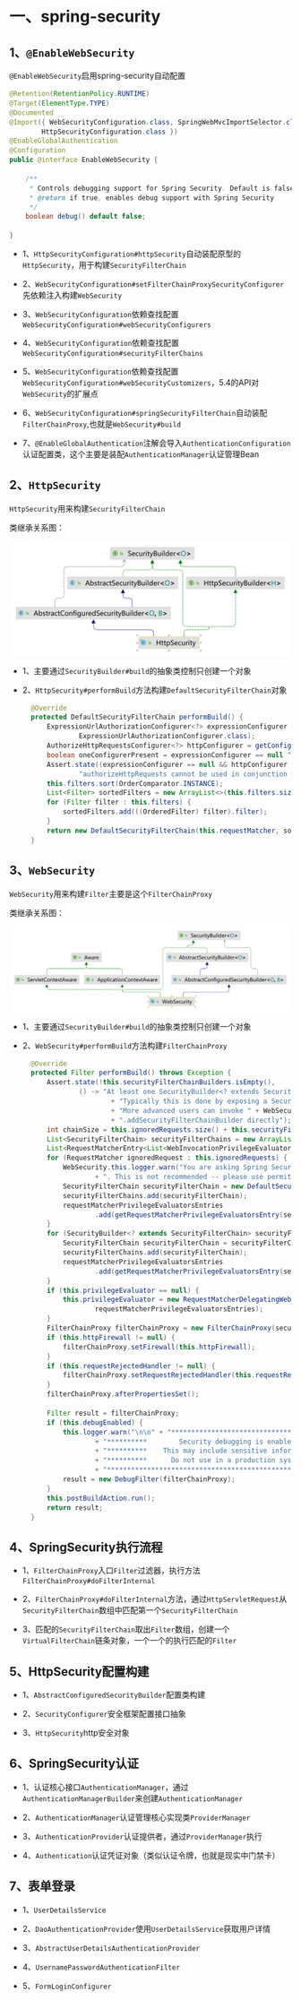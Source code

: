 # 一、spring-security

## 1、`@EnableWebSecurity`

`@EnableWebSecurity`启用spring-security自动配置

```java
@Retention(RetentionPolicy.RUNTIME)
@Target(ElementType.TYPE)
@Documented
@Import({ WebSecurityConfiguration.class, SpringWebMvcImportSelector.class, OAuth2ImportSelector.class,
		HttpSecurityConfiguration.class })
@EnableGlobalAuthentication
@Configuration
public @interface EnableWebSecurity {

	/**
	 * Controls debugging support for Spring Security. Default is false.
	 * @return if true, enables debug support with Spring Security
	 */
	boolean debug() default false;

}
```

* 1、`HttpSecurityConfiguration#httpSecurity`自动装配原型的`HttpSecurity`，用于构建`SecurityFilterChain`

* 2、`WebSecurityConfiguration#setFilterChainProxySecurityConfigurer`先依赖注入构建`WebSecurity`

* 3、`WebSecurityConfiguration`依赖查找配置`WebSecurityConfiguration#webSecurityConfigurers`

* 4、`WebSecurityConfiguration`依赖查找配置`WebSecurityConfiguration#securityFilterChains`

* 5、`WebSecurityConfiguration`依赖查找配置`WebSecurityConfiguration#webSecurityCustomizers`，5.4的API对`WebSecurity`的扩展点

* 6、`WebSecurityConfiguration#springSecurityFilterChain`自动装配`FilterChainProxy`,也就是`WebSecurity#build`

* 7、`@EnableGlobalAuthentication`注解会导入`AuthenticationConfiguration`认证配置类，这个主要是装配`AuthenticationManager`认证管理Bean



## 2、`HttpSecurity`

`HttpSecurity`用来构建`SecurityFilterChain`

类继承关系图：

![](.\images\HttpSecurity.png)

* 1、主要通过`SecurityBuilder#build`的抽象类控制只创建一个对象

* 2、`HttpSecurity#performBuild`方法构建`DefaultSecurityFilterChain`对象

  ```java
  	@Override
  	protected DefaultSecurityFilterChain performBuild() {
  		ExpressionUrlAuthorizationConfigurer<?> expressionConfigurer = getConfigurer(
  				ExpressionUrlAuthorizationConfigurer.class);
  		AuthorizeHttpRequestsConfigurer<?> httpConfigurer = getConfigurer(AuthorizeHttpRequestsConfigurer.class);
  		boolean oneConfigurerPresent = expressionConfigurer == null ^ httpConfigurer == null;
  		Assert.state((expressionConfigurer == null && httpConfigurer == null) || oneConfigurerPresent,
  				"authorizeHttpRequests cannot be used in conjunction with authorizeRequests. Please select just one.");
  		this.filters.sort(OrderComparator.INSTANCE);
  		List<Filter> sortedFilters = new ArrayList<>(this.filters.size());
  		for (Filter filter : this.filters) {
  			sortedFilters.add(((OrderedFilter) filter).filter);
  		}
  		return new DefaultSecurityFilterChain(this.requestMatcher, sortedFilters);
  	}
  ```

  



## 3、`WebSecurity`

`WebSecurity`用来构建`Filter`主要是这个`FilterChainProxy`

类继承关系图：

![](.\images\WebSecurity.png)

* 1、主要通过`SecurityBuilder#build`的抽象类控制只创建一个对象

* 2、`WebSecurity#performBuild`方法构建`FilterChainProxy`

  ```java
  	@Override
  	protected Filter performBuild() throws Exception {
  		Assert.state(!this.securityFilterChainBuilders.isEmpty(),
  				() -> "At least one SecurityBuilder<? extends SecurityFilterChain> needs to be specified. "
  						+ "Typically this is done by exposing a SecurityFilterChain bean. "
  						+ "More advanced users can invoke " + WebSecurity.class.getSimpleName()
  						+ ".addSecurityFilterChainBuilder directly");
  		int chainSize = this.ignoredRequests.size() + this.securityFilterChainBuilders.size();
  		List<SecurityFilterChain> securityFilterChains = new ArrayList<>(chainSize);
  		List<RequestMatcherEntry<List<WebInvocationPrivilegeEvaluator>>> requestMatcherPrivilegeEvaluatorsEntries = new ArrayList<>();
  		for (RequestMatcher ignoredRequest : this.ignoredRequests) {
  			WebSecurity.this.logger.warn("You are asking Spring Security to ignore " + ignoredRequest
  					+ ". This is not recommended -- please use permitAll via HttpSecurity#authorizeHttpRequests instead.");
  			SecurityFilterChain securityFilterChain = new DefaultSecurityFilterChain(ignoredRequest);
  			securityFilterChains.add(securityFilterChain);
  			requestMatcherPrivilegeEvaluatorsEntries
  					.add(getRequestMatcherPrivilegeEvaluatorsEntry(securityFilterChain));
  		}
  		for (SecurityBuilder<? extends SecurityFilterChain> securityFilterChainBuilder : this.securityFilterChainBuilders) {
  			SecurityFilterChain securityFilterChain = securityFilterChainBuilder.build();
  			securityFilterChains.add(securityFilterChain);
  			requestMatcherPrivilegeEvaluatorsEntries
  					.add(getRequestMatcherPrivilegeEvaluatorsEntry(securityFilterChain));
  		}
  		if (this.privilegeEvaluator == null) {
  			this.privilegeEvaluator = new RequestMatcherDelegatingWebInvocationPrivilegeEvaluator(
  					requestMatcherPrivilegeEvaluatorsEntries);
  		}
  		FilterChainProxy filterChainProxy = new FilterChainProxy(securityFilterChains);
  		if (this.httpFirewall != null) {
  			filterChainProxy.setFirewall(this.httpFirewall);
  		}
  		if (this.requestRejectedHandler != null) {
  			filterChainProxy.setRequestRejectedHandler(this.requestRejectedHandler);
  		}
  		filterChainProxy.afterPropertiesSet();
  
  		Filter result = filterChainProxy;
  		if (this.debugEnabled) {
  			this.logger.warn("\n\n" + "********************************************************************\n"
  					+ "**********        Security debugging is enabled.       *************\n"
  					+ "**********    This may include sensitive information.  *************\n"
  					+ "**********      Do not use in a production system!     *************\n"
  					+ "********************************************************************\n\n");
  			result = new DebugFilter(filterChainProxy);
  		}
  		this.postBuildAction.run();
  		return result;
  	}
  ```

  

## 4、SpringSecurity执行流程

* 1、`FilterChainProxy`入口`Filter`过滤器，执行方法`FilterChainProxy#doFilterInternal`

* 2、`FilterChainProxy#doFilterInternal`方法，通过`HttpServletRequest`从`SecurityFilterChain`数组中匹配第一个`SecurityFilterChain`

* 3、匹配的`SecurityFilterChain`取出`Filter`数组，创建一个`VirtualFilterChain`链条对象，一个一个的执行匹配的`Filter`

## 5、HttpSecurity配置构建

* 1、`AbstractConfiguredSecurityBuilder`配置类构建

* 2、`SecurityConfigurer`安全框架配置接口抽象

* 3、`HttpSecurity`http安全对象

## 6、SpringSecurity认证

* 1、认证核心接口`AuthenticationManager`，通过`AuthenticationManagerBuilder`来创建`AuthenticationManager`

* 2、`AuthenticationManager`认证管理核心实现类`ProviderManager`

* 3、`AuthenticationProvider`认证提供者，通过`ProviderManager`执行
* 4、`Authentication`认证凭证对象（类似认证令牌，也就是现实中门禁卡）

## 7、表单登录

* 1、`UserDetailsService`

* 2、`DaoAuthenticationProvider`使用`UserDetailsService`获取用户详情

* 3、`AbstractUserDetailsAuthenticationProvider`

* 4、`UsernamePasswordAuthenticationFilter`

* 5、`FormLoginConfigurer`

  